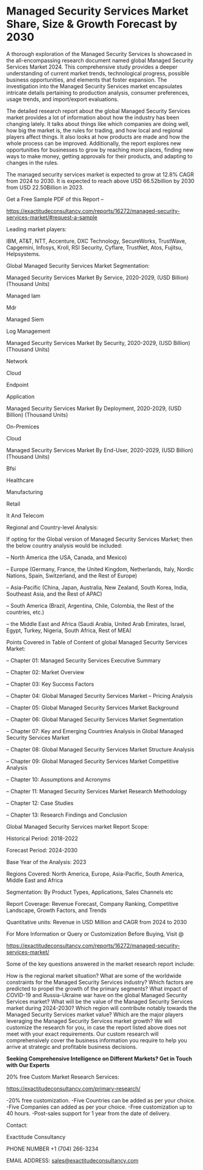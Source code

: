 # Managed Security Services Market Share, Size & Growth Forecast by 2030

A thorough exploration of the Managed Security Services Is showcased  in the all-encompassing research document named global Managed Security Services Market 2024. This comprehensive study provides a deeper understanding of current market trends, technological progress, possible business opportunities, and elements that foster expansion. The investigation into the Managed Security Services market encapsulates intricate details pertaining to production analysis, consumer preferences, usage trends, and import/export evaluations.

The detailed research report about the global Managed Security Services market provides a lot of information about how the industry has been changing lately. It talks about things like which companies are doing well, how big the market is, the rules for trading, and how local and regional players affect things. It also looks at how products are made and how the whole process can be improved. Additionally, the report explores new opportunities for businesses to grow by reaching more places, finding new ways to make money, getting approvals for their products, and adapting to changes in the rules.

The managed security services market is expected to grow at 12.8% CAGR from 2024 to 2030. It is expected to reach above USD 66.52billion by 2030 from USD 22.50Billion in 2023.

Get a Free Sample PDF of this Report –

https://exactitudeconsultancy.com/reports/16272/managed-security-services-market/#request-a-sample

Leading market players:

IBM, AT&T, NTT, Accenture, DXC Technology, SecureWorks, TrustWave, Capgemini, Infosys, Kroll, RSI Security, Cyflare, TrustNet, Atos, Fujitsu, Helpsystems.

Global Managed Security Services Market Segmentation:

Managed Security Services Market By Service, 2020-2029, (USD Billion) (Thousand Units)

Managed Iam

Mdr

Managed Siem

Log Management

Managed Security Services Market By Security, 2020-2029, (USD Billion) (Thousand Units)

Network

Cloud

Endpoint

Application

Managed Security Services Market By Deployment, 2020-2029, (USD Billion) (Thousand Units)

On-Premices

Cloud

Managed Security Services Market By End-User, 2020-2029, (USD Billion) (Thousand Units)

Bfsi

Healthcare

Manufacturing

Retail

It And Telecom

Regional and Country-level Analysis:

If opting for the Global version of Managed Security Services Market; then the below country analysis would be included:

– North America (the USA, Canada, and Mexico)

– Europe (Germany, France, the United Kingdom, Netherlands, Italy, Nordic Nations, Spain, Switzerland, and the Rest of Europe)

– Asia-Pacific (China, Japan, Australia, New Zealand, South Korea, India, Southeast Asia, and the Rest of APAC)

– South America (Brazil, Argentina, Chile, Colombia, the Rest of the countries, etc.)

– the Middle East and Africa (Saudi Arabia, United Arab Emirates, Israel, Egypt, Turkey, Nigeria, South Africa, Rest of MEA)

Points Covered in Table of Content of global Managed Security Services Market:

– Chapter 01:  Managed Security Services Executive Summary

– Chapter 02: Market Overview

– Chapter 03: Key Success Factors

– Chapter 04: Global Managed Security Services Market – Pricing Analysis

– Chapter 05: Global Managed Security Services Market Background

– Chapter 06: Global Managed Security Services Market Segmentation

– Chapter 07: Key and Emerging Countries Analysis in Global Managed Security Services Market

– Chapter 08: Global Managed Security Services Market Structure Analysis

– Chapter 09: Global Managed Security Services Market Competitive Analysis

– Chapter 10: Assumptions and Acronyms

– Chapter 11: Managed Security Services Market Research Methodology

– Chapter 12: Case Studies

– Chapter 13: Research Findings and Conclusion

Global Managed Security Services market Report Scope:

Historical Period: 2018-2022

Forecast Period: 2024-2030

Base Year of the Analysis: 2023

Regions Covered: North America, Europe, Asia-Pacific, South America, Middle East and Africa

Segmentation: By Product Types, Applications, Sales Channels etc

Report Coverage: Revenue Forecast, Company Ranking, Competitive Landscape, Growth Factors, and Trends

Quantitative units: Revenue in USD Million and CAGR from 2024 to 2030

For More Information or Query or Customization Before Buying, Visit @

https://exactitudeconsultancy.com/reports/16272/managed-security-services-market/

Some of the key questions answered in the market research report include:

How is the regional market situation?
What are some of the worldwide constraints for the Managed Security Services industry?
Which factors are predicted to propel the growth of the primary segments?
What impact of COVID-19 and Russia-Ukraine war have on the global Managed Security Services market?
What will be the value of the Managed Security Services market during 2024-2030?
Which region will contribute notably towards the Managed Security Services market value?
Which are the major players leveraging the Managed Security Services market growth?
We will customize the research for you, in case the report listed above does not meet with your exact requirements. Our custom research will comprehensively cover the business information you require to help you arrive at strategic and profitable business decisions.

**Seeking Comprehensive Intelligence on Different Markets? Get in Touch with Our Experts**

20% free Custom Market Research Services:

https://exactitudeconsultancy.com/primary-research/

-20% free customization.
-Five Countries can be added as per your choice.
-Five Companies can added as per your choice.
-Free customization up to 40 hours.
-Post-sales support for 1 year from the date of delivery.

Contact:

Exactitude Consultancy

PHONE NUMBER +1 (704) 266-3234

EMAIL ADDRESS: sales@exactitudeconsultancy.com
